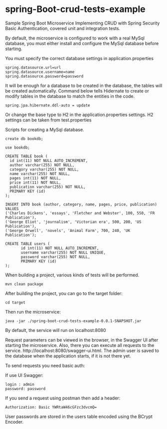# spring-Boot-crud-tests-example

Sample Spring Boot Microservice Implementing CRUD 
with Spring Security Basic Authentication, covered unit and integration tests.


By default, the microservice is configured to work with a real MySql database, 
you must either install and configure the MySql database before starting. 

You must specify the correct database settings in application.properties

```
spring.datasource.url=url
spring.datasource.username=name
spring.datasource.password=password
```


It will be enough for a database to be created in the database, the tables will be created automatically.
Command below tells Hidernate to create or modify tables in the database to match the entities in the code.
```
spring.jpa.hibernate.ddl-auto = update
```

Or change the base type to H2 in the application.properties settings. 
H2 settings can be taken from test.properties

Scripts for creating a MySql database. 

```
create db bookdb;

use bookdb;

CREATE TABLE book (
  id int(11) NOT NULL AUTO_INCREMENT,
  author varchar(255) NOT NULL,
  category varchar(255) NOT NULL,
  name varchar(255) NOT NULL,
  pages int(11) NOT NULL,
  price int(11) NOT NULL,
  publication varchar(255) NOT NULL,
  PRIMARY KEY (id)
);

INSERT INTO book (author, category, name, pages, price, publication) VALUES
('Charles Dickens', 'essays', 'Fletcher and Webster', 100, 550, 'FR Publication'),
('George Eliot', 'journalism', 'Victorian era', 500, 200, 'US Publication'),
('George Orwell', 'novels', 'Animal Farm', 700, 240, 'UK Publication');

CREATE TABLE users (
       id int(11) NOT NULL AUTO_INCREMENT,
       username varchar(255) NOT NULL UNIQUE,
       password varchar(255) NOT NULL,
       PRIMARY KEY (id)
);

```

When building a project, various kinds of tests will be performed.

```mvn clean package```


After building the project, you can go to the target folder:

```cd target```

Then run the microservice:

```java -jar ./spring-boot-crud-tests-example-0.0.1-SNAPSHOT.jar```

By default, the service will run on localhost:8080


Request parameters can be viewed in the browser, in the Swagger UI after starting the microservice.
Also, there you can execute all requests to the service.
http://localhost:8080/swagger-ui.html.
The admin user is saved to the database when the application starts, if it is not there yet.


To send requests you need basic auth:

If use UI Swagger:
```
login : admin
password: password
```

If you send a request using postman then add a header:
```
Authorization: Basic YWRtaW46cGFzc3dvcmQ=
```
User passwords are stored in the users table encoded using the BCrypt Encoder.